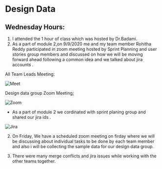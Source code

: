# Design Data 
## Wednesday Hours:
1. I attended the 1 hour of class which was hosted by Dr.Badami. 
2. As a part of module 2,on 9/9/2020 me and my team member Rohitha Reddy participated in zoom meeting hosted by Sprint Planning and user stories group members and discussed on how we will be moving forward ahead following a common idea and we talked about jira accounts .

All Team Leads Meeting:

![Meet](https://github.com/annie0sc/gdp_health_app/blob/master/Design%20Data/Contributions/Rohitha/Sprintplanning.PNG)

Design data group Zoom Meeting;

![Zoom](https://github.com/annie0sc/gdp_health_app/blob/master/Design%20Data/Zoom_Meeting.png)

- As a part of module 2 we cordinated with sprint planing group and shared our jira ids .

![Jira](https://github.com/annie0sc/gdp_health_app/blob/master/Design%20Data/Screenshot%20(20).png)

2. On Friday, We have a scheduled zoom meeting on firday where we will be discussing about individual tasks to be done by each team member and also i will be collecting the sample data for our design data group.

3. There were many merge conflicts and jira issues while working with the other teams together.
